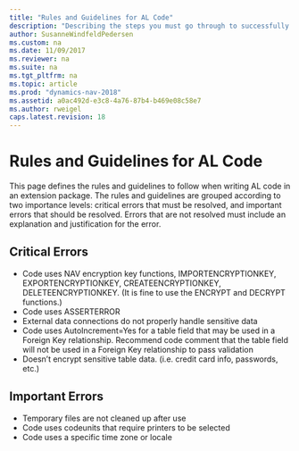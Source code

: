```yaml
---
title: "Rules and Guidelines for AL Code"
description: "Describing the steps you must go through to successfully submit your app to AppSource."
author: SusanneWindfeldPedersen
ms.custom: na
ms.date: 11/09/2017
ms.reviewer: na
ms.suite: na
ms.tgt_pltfrm: na
ms.topic: article
ms.prod: "dynamics-nav-2018"
ms.assetid: a0ac492d-e3c8-4a76-87b4-b469e08c58e7
ms.author: rweigel
caps.latest.revision: 18
---
```


# Rules and Guidelines for AL Code

This page defines the rules and guidelines to follow when writing AL code in an extension package. The rules and guidelines are grouped according to two importance levels: critical errors that must be resolved, and important errors that should be resolved. Errors that are not resolved must include an explanation and justification for the error.

## Critical Errors

- Code uses NAV encryption key functions, IMPORTENCRYPTIONKEY, EXPORTENCRYPTIONKEY, CREATEENCRYPTIONKEY, DELETEENCRYPTIONKEY. (It is fine to use the ENCRYPT and DECRYPT functions.)
- Code uses ASSERTERROR
- External data connections do not properly handle sensitive data
- Code uses AutoIncrement=Yes for a table field that may be used in a Foreign Key relationship. Recommend code comment that the table field will not be used in a Foreign Key relationship to pass validation
- Doesn’t encrypt sensitive table data. (i.e. credit card info, passwords, etc.)

## Important Errors

- Temporary files are not cleaned up after use
- Code uses codeunits that require printers to be selected
- Code uses a specific time zone or locale

